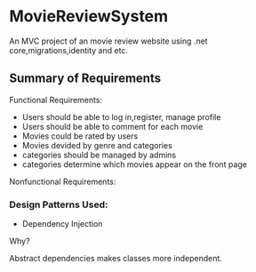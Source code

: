 # MovieReviewSystem
An MVC project of an movie review website using .net core,migrations,identity and etc.


## Summary of Requirements 

Functional Requirements: 
- Users should be able to log in,register, manage profile 
- Users should be able to comment for each movie 
- Movies could be rated by users 
- Movies devided by genre and categories 
- categories should be managed by admins 
- categories determine which movies appear on the front page 


Nonfunctional Requirements: 




### Design Patterns Used: 

- Dependency Injection 

Why? 

Abstract dependencies makes classes more independent. 

